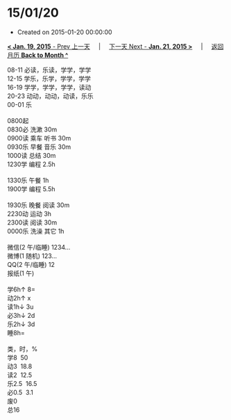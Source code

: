 # 15/01/20

- Created on 2015-01-20 00:00:00

[**< Jan. 19, 2015** - Prev 上一天](_archived/lifelogs/2015/01/d19.md) &nbsp; &nbsp; | &nbsp; &nbsp; [下一天 Next - **Jan. 21, 2015 >**](_archived/lifelogs/2015/01/d21.md) &nbsp; &nbsp; |  &nbsp; &nbsp; [返回月历 **Back to Month ^**](_archived/lifelogs/2015/01/index.md)
<br/><div>08-11 必读，乐读，学学，学学<br/>12-15 学乐，乐学，学学，学学<br/>16-19 学学，学学，学学，读动<br/>20-23 动动，动动，动读，乐乐<br/>00-01 乐<div><br/></div>0800起<br/>0830必 洗漱 30m<br/>0900读 乘车 听书 30m<br/>0930乐 早餐 音乐 30m<br/>1000读 总结 30m<br/>1230学 编程 2.5h<div><br/></div>1330乐 午餐 1h<br/>1900学 编程 5.5h<div><br/></div>1930乐 晚餐 阅读 30m<br/>2230动 运动 3h<br/>2300读 阅读 30m<br/>0000乐 洗澡 其它 1h<div><br/></div>微信(2 午/临睡) 1234…<br/>微博(1 随机) 123…<br/>QQ(2 午/临睡) 12<br/>报纸(1 午) <div><br/></div>学6h↑ 8=<br/>动2h↑ x<br/>读1h↓ 3u<br/>必3h↓ 2d<br/>乐2h↓ 3d<br/>睡8h=<div><br/></div>类，时，%<br/>学8  50<br/>动3  18.8<br/>读2  12.5<br/>乐2.5  16.5<br/>必0.5  3.1<br/>废0<br/>总16</div>
